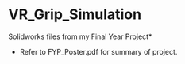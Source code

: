 # VR_Grip_Simulation
Solidworks files from my Final Year Project*

* Refer to FYP_Poster.pdf for summary of project.
